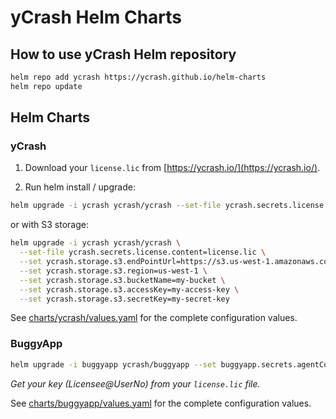 # yCrash Helm Charts

## How to use yCrash Helm repository

```bash
helm repo add ycrash https://ycrash.github.io/helm-charts
helm repo update
```

## Helm Charts

### yCrash

1. Download your `license.lic` from [https://ycrash.io/](https://ycrash.io/).

2. Run helm install / upgrade:

```bash
helm upgrade -i ycrash ycrash/ycrash --set-file ycrash.secrets.license.content=license.lic
```

or with S3 storage:

```bash
helm upgrade -i ycrash ycrash/ycrash \
  --set-file ycrash.secrets.license.content=license.lic \
  --set ycrash.storage.s3.endPointUrl=https://s3.us-west-1.amazonaws.com \
  --set ycrash.storage.s3.region=us-west-1 \
  --set ycrash.storage.s3.bucketName=my-bucket \
  --set ycrash.storage.s3.accessKey=my-access-key \
  --set ycrash.storage.s3.secretKey=my-secret-key
```

See [charts/ycrash/values.yaml](charts/ycrash/values.yaml) for the complete configuration values.


### BuggyApp

```bash
helm upgrade -i buggyapp ycrash/buggyapp --set buggyapp.secrets.agentConfig.key=Licensee@UserNo
```

*Get your key (Licensee@UserNo) from your `license.lic` file.*

See [charts/buggyapp/values.yaml](charts/buggyapp/values.yaml) for the complete configuration values.

